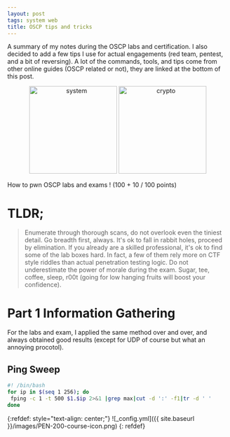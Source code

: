 ```yaml
---
layout: post
tags: system web
title: OSCP tips and tricks
---
```


A summary of my notes during the OSCP labs and certification. I also decided to add a few tips I use for actual engagements (red team, pentest, and a bit of reversing). A lot of the commands, tools, and tips come from other online guides (OSCP related or not), they are linked at the bottom of this post.

<div style="text-align: center;">
 <a href="/tags#system"><img src="{{ site.baseurl }}/icons/system.png" width="200" title="system" ></a>
 <a href="/tags#crypto"><img src="{{ site.baseurl }}/icons/web.png" width="200" title="crypto" ></a>
</div>

How to pwn OSCP labs and exams ! (100 + 10 / 100 points)

# TLDR;

> Enumerate through thorough scans, do not overlook even the tiniest detail.
> Go breadth first, always.
> It's ok to fall in rabbit holes, proceed by elimination.
> If you already are a skilled professional, it's ok to find some of the lab boxes hard. In fact, a few of them rely more on CTF style riddles than actual penetration testing logic.
> Do not underestimate the power of morale during the exam. Sugar, tee, coffee, sleep, r00t (going for low hanging fruits will boost your confidence). 

# Part 1 Information Gathering

For the labs and exam, I applied the same method over and over, and always obtained good results (except for UDP of course but what an annoying procotol).

## Ping Sweep

```bash
#! /bin/bash
for ip in $(seq 1 256); do
 fping -c 1 -t 500 $1.$ip 2>&1 |grep max|cut -d ':' -f1|tr -d ' '
done
```



{:refdef: style="text-align: center;"}
![_config.yml]({{ site.baseurl }}/images/PEN-200-course-icon.png)
{: refdef}
